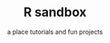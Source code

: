 ---
widget: pages
headless: true
active: true
weight: 11
title: "R sandbox"
subtitle: "a place tutorials and fun projects"

content:
  page_type: post
  count: 5
  offset: 0
  order: desc
  filters:
    tag: ""
    category: ""
    publication_type: ""
    author: ""
    exclude_featured: false
  
design:
  view: 2
---